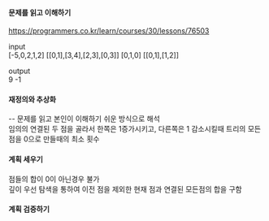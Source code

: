 #### 문제를 읽고 이해하기
https://programmers.co.kr/learn/courses/30/lessons/76503

input</br>
[-5,0,2,1,2]	[[0,1],[3,4],[2,3],[0,3]]
[0,1,0]	[[0,1],[1,2]]

output</br>
9
-1
 
#### 재정의와 추상화<br>
-- 문제를 읽고 본인이 이해하기 쉬운 방식으로 해석<br>
임의의 연결된 두 점을 골라서 한쪽은 1증가시키고, 다른쪽은 1 감소시킬때 트리의 모든점을 0으로 만들때의 최소 횟수

#### 계획 세우기<br>
점들의 합이 0이 아닌경우 불가<br>
깊이 우선 탐색을 통하여 이전 점을 제외한 현재 점과 연결된 모든점의 합을 구함

#### 계획 검증하기
